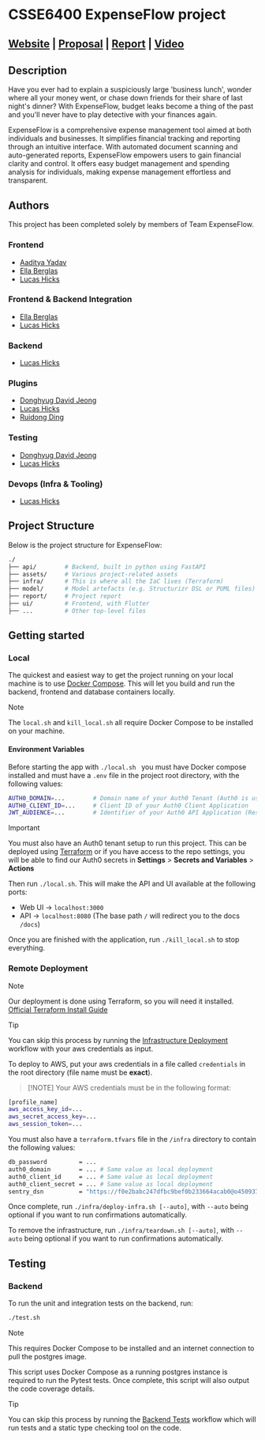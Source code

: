 # CSSE6400 ExpenseFlow project

## [Website](https://expenseflow.g3.csse6400.xyz/) | [Proposal](https://csse6400.github.io/project-proposal-2025/s4744008/proposal.html) | [Report](report/report.pdf) | [Video]()

## Description

Have you ever had to explain a suspiciously large 'business lunch', wonder where all your money went, or chase down friends for their share of last night's dinner? With ExpenseFlow, budget leaks become a thing of the past and you'll never have to play detective with your finances again.

ExpenseFlow is a comprehensive expense management tool aimed at both individuals and businesses. It simplifies financial tracking and reporting through an intuitive interface. With automated document scanning and auto-generated reports, ExpenseFlow empowers users to gain financial clarity and control. It offers easy budget management and spending analysis for individuals, making expense management effortless and transparent.

## Authors

This project has been completed solely by members of Team ExpenseFlow.

### Frontend

- [Aaditya Yadav](https://github.com/aadityayadav17)
- [Ella Berglas](https://github.com/EllaBerglas)
- [Lucas Hicks](https://github.com/lucashicks1)

### Frontend & Backend Integration

- [Ella Berglas](https://github.com/EllaBerglas)
- [Lucas Hicks](https://github.com/lucashicks1)

### Backend

- [Lucas Hicks](https://github.com/lucashicks1)

### Plugins

- [Donghyug David Jeong](https://github.com/DonghyugDavidJeong)
- [Lucas Hicks](https://github.com/lucashicks1)
- [Ruidong Ding](https://github.com/aa879861)

### Testing

- [Donghyug David Jeong](https://github.com/DonghyugDavidJeong)
- [Lucas Hicks](https://github.com/lucashicks1)

### Devops (Infra & Tooling)

- [Lucas Hicks](https://github.com/lucashicks1)

## Project Structure

Below is the project structure for ExpenseFlow:

```bash
./
├── api/        # Backend, built in python using FastAPI
├── assets/     # Various project-related assets
├── infra/      # This is where all the IaC lives (Terraform)
├── model/      # Model artefacts (e.g. Structurizr DSL or PUML files)
├── report/     # Project report
├── ui/         # Frontend, with Flutter
├── ...         # Other top-level files
```

## Getting started

### Local

The quickest and easiest way to get the project running on your local machine is to use [Docker Compose](https://docs.docker.com/compose/). This will let you build and run the backend, frontend and database containers locally.

> [!NOTE]
> The `local.sh` and `kill_local.sh` all require Docker Compose to be installed on your machine.

#### Environment Variables

Before starting the app with `./local.sh ` you must have Docker compose installed and must have a `.env` file in the project root directory, with the following values:

```bash
AUTH0_DOMAIN=...        # Domain name of your Auth0 Tenant (Auth0 is used for authentication in the project).
AUTH0_CLIENT_ID=...     # Client ID of your Auth0 Client Application
JWT_AUDIENCE=...        # Identifier of your Auth0 API Application (Resource Server)
```

> [!IMPORTANT]
> You must also have an Auth0 tenant setup to run this project. This can be deployed using [Terraform](infra/auth0.tf) or if you have access to the repo settings, you will be able to find our Auth0 secrets in **Settings** > **Secrets and Variables** > **Actions**

Then run `./local.sh`. This will make the API and UI available at the following ports:

- Web UI -> `localhost:3000`
- API -> `localhost:8080` (The base path `/` will redirect you to the docs `/docs`)

Once you are finished with the application, run `./kill_local.sh` to stop everything.

### Remote Deployment

> [!NOTE]
> Our deployment is done using Terraform, so you will need it installed. [Official Terraform Install Guide](https://developer.hashicorp.com/terraform/install)

> [!TIP]
> You can skip this process by running the [Infrastructure Deployment](https://github.com/CSSE6400/2025_P1_ExpenseFlow/actions/workflows/infrastructure_deploy.yml) workflow with your aws credentials as input.

To deploy to AWS, put your aws credentials in a file called `credentials` in the root directory (file name must be **exact**).

> [!NOTE] Your AWS credentials must be in the following format:

```bash
[profile_name]
aws_access_key_id=...
aws_secret_access_key=...
aws_session_token=...
```

You must also have a `terraform.tfvars` file in the `/infra` directory to contain the following values:

```bash
db_password         = ...
auth0_domain        = ... # Same value as local deployment
auth0_client_id     = ... # Same value as local deployment
auth0_client_secret = ... # Same value as local deployment
sentry_dsn          = "https://f0e2babc247dfbc9bef0b233664acab0@o4509370795032576.ingest.us.sentry.io/4509370811219968"
```

Once complete, run `./infra/deploy-infra.sh [--auto]`, with `--auto` being optional if you want to run confirmations automatically.

To remove the infrastructure, run `./infra/teardown.sh [--auto]`, with `--auto` being optional if you want to run confirmations automatically.

## Testing

### Backend

To run the unit and integration tests on the backend, run:

```bash
./test.sh
```

> [!NOTE]
> This requires Docker Compose to be installed and an internet connection to pull the postgres image.

This script uses Docker Compose as a running postgres instance is required to run the Pytest tests. Once complete, this script will also output the code coverage details.

> [!TIP]
> You can skip this process by running the [Backend Tests](https://github.com/CSSE6400/2025_P1_ExpenseFlow/actions/workflows/backend_tests.yml) workflow which will run tests and a static type checking tool on the code.
